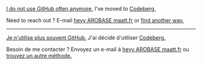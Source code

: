 [I do not use GitHub often anymore.](https://maatt.fr/en/blog/bye-github/) I've moved to [Codeberg.](https://codeberg.org/maatt)

Need to reach out ? E-mail [heyy AROBASE maatt.fr](mailto:heyy@maatt.fr) or [find another way.](https://maatt.fr/en/liens/)

---

[Je n'utilise plus souvent GitHub.](https://maatt.fr/blog/bye-github/) J'ai décidé d'utiliser [Codeberg.](https://codeberg.org/maatt)

Besoin de me contacter ? Envoyez un e-mail à [heyy AROBASE maatt.fr](mailto:heyy@maatt.fr) ou [trouvez un autre méthode.](https://maatt.fr/liens/)
